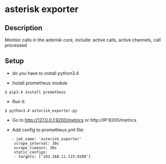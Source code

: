 asterisk exporter
===================

## Description
Montior calls in the asterisk core, include: active calls, active channels, call processed 

## Setup
- do you have to install python3.4

- Install prometheus module
```
$ pip3.4 install prometheus
```

- Run it:

```
$ python3.4 asterisk_exporter.py
```

- Go to http://127.0.0.1:9200/metrics or http://IP:9200/metrics

- Add config to prometheus.yml file:
```
   - job_name: 'asterisk_exporter'
    scrape_interval: 30s
    scrape_timeout: 30s
    static_configs:
    - targets: ['192.168.11.115:9200']
```
